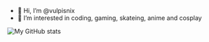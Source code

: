 - 👋 Hi, I’m @vulpisnix
- 👀 I’m interested in coding, gaming, skateing, anime and cosplay


![My GitHub stats](https://github-readme-stats.vercel.app/api?username=vulpisnix&show_icons=true&count_private=true&theme=highcontrast&hide=issues,stars)
